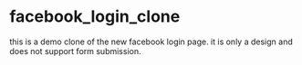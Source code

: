 # facebook_login_clone

this is a demo clone of the new facebook login page.
it is only a design and does not support form submission.
